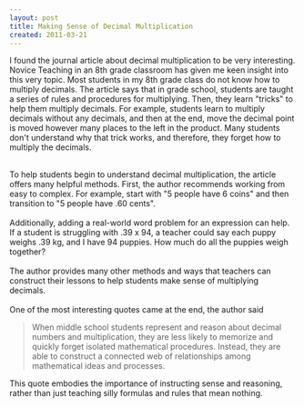 ```yaml
---
layout: post
title: Making Sense of Decimal Multiplication
created: 2011-03-21
---
```

<p>I found the journal article about decimal multiplication to be very interesting. Novice Teaching in an 8th grade classroom has given me keen insight into this very topic. Most students in my 8th grade class do not know how to multiply decimals. The article says that in grade school, students are taught a series of rules and procedures for multiplying. Then, they learn &quot;tricks&quot; to help them multiply decimals. For example, students learn to multiply decimals without any decimals, and then at the end, move the decimal point is moved however many places to the left in the product. Many students don&#39;t understand why that trick works, and therefore, they forget how to multiply the decimals.</p>
<div>
	<br />
	To help students begin to understand decimal multiplication, the article offers many helpful methods. First, the author recommends working from easy to complex. For example, start with &quot;5 people have 6 coins&quot; and then transition to &quot;5 people have .60 cents&quot;.</div>
<div>
	&nbsp;</div>
<div>
	Additionally, adding a real-world word problem for an expression can help. If a student is struggling with .39 x 94, a teacher could say each puppy weighs .39 kg, and I have 94 puppies. How much do all the puppies weigh together?</div>
<div>
	&nbsp;</div>
<div>
	The author provides many other methods and ways that teachers can construct their lessons to help students make sense of multiplying decimals.</div>
<div>
	<br />
	One of the most interesting quotes came at the end, the author said</div>
<div>
	<blockquote>
		When middle school students represent and reason about decimal numbers and multiplication, they are less likely to memorize and quickly forget isolated mathematical procedures. Instead, they are able to construct a connected web of relationships among mathematical ideas and processes.</blockquote>
	This quote embodies the importance of instructing sense and reasoning, rather than just teaching silly formulas and rules that mean nothing.</div>
